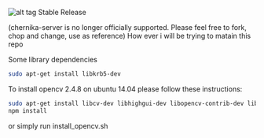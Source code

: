 ![alt tag](https://travis-ci.org/krynomore/chernika-server.svg?branch=master) Stable Release

(chernika-server is no longer officially supported. Please feel free to fork, chop and change, use as reference)
How ever i will be trying to matain this repo

Some library dependencies
```bash
sudo apt-get install libkrb5-dev
```

To install opencv 2.4.8 on ubuntu 14.04 please follow these instructions:

```bash
sudo apt-get install libcv-dev libhighgui-dev libopencv-contrib-dev libopencv-dev
npm install
```

or simply run install_opencv.sh
